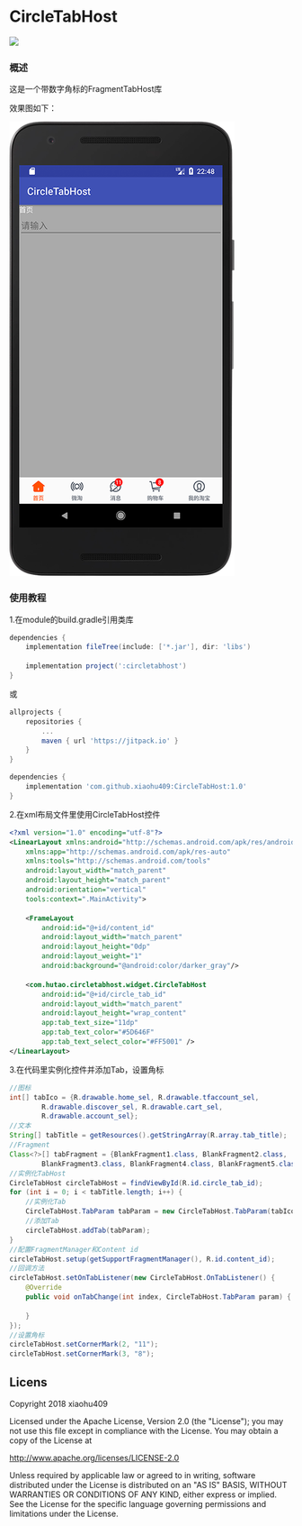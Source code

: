 # CircleTabHost
[![](https://jitpack.io/v/xiaohu409/CircleTabHost.svg)](https://jitpack.io/#xiaohu409/CircleTabHost)

### 概述
这是一个带数字角标的FragmentTabHost库

效果图如下：

![效果图](device-2018-01-30-224828.png)

### 使用教程
1.在module的build.gradle引用类库
```groovy 
dependencies {
    implementation fileTree(include: ['*.jar'], dir: 'libs')

    implementation project(':circletabhost')
}
```
或
```groovy
allprojects {
    repositories {
        ...
        maven { url 'https://jitpack.io' }
    }
}
```
```groovy
dependencies {
    implementation 'com.github.xiaohu409:CircleTabHost:1.0'
}
```

2.在xml布局文件里使用CircleTabHost控件
```xml
<?xml version="1.0" encoding="utf-8"?>
<LinearLayout xmlns:android="http://schemas.android.com/apk/res/android"
    xmlns:app="http://schemas.android.com/apk/res-auto"
    xmlns:tools="http://schemas.android.com/tools"
    android:layout_width="match_parent"
    android:layout_height="match_parent"
    android:orientation="vertical"
    tools:context=".MainActivity">

    <FrameLayout
        android:id="@+id/content_id"
        android:layout_width="match_parent"
        android:layout_height="0dp"
        android:layout_weight="1"
        android:background="@android:color/darker_gray"/>

    <com.hutao.circletabhost.widget.CircleTabHost
        android:id="@+id/circle_tab_id"
        android:layout_width="match_parent"
        android:layout_height="wrap_content"
        app:tab_text_size="11dp"
        app:tab_text_color="#5D646F"
        app:tab_text_select_color="#FF5001" />
</LinearLayout>
```
3.在代码里实例化控件并添加Tab，设置角标
```java
//图标
int[] tabIco = {R.drawable.home_sel, R.drawable.tfaccount_sel,
        R.drawable.discover_sel, R.drawable.cart_sel,
        R.drawable.account_sel};
//文本
String[] tabTitle = getResources().getStringArray(R.array.tab_title);
//Fragment
Class<?>[] tabFragment = {BlankFragment1.class, BlankFragment2.class,
        BlankFragment3.class, BlankFragment4.class, BlankFragment5.class};
//实例化TabHost
CircleTabHost circleTabHost = findViewById(R.id.circle_tab_id);
for (int i = 0; i < tabTitle.length; i++) {
    //实例化Tab
    CircleTabHost.TabParam tabParam = new CircleTabHost.TabParam(tabIco[i], tabTitle[i], tabFragment[i]);
    //添加Tab
    circleTabHost.addTab(tabParam);
}
//配置FragmentManager和Content id
circleTabHost.setup(getSupportFragmentManager(), R.id.content_id);
//回调方法
circleTabHost.setOnTabListener(new CircleTabHost.OnTabListener() {
    @Override
    public void onTabChange(int index, CircleTabHost.TabParam param) {

    }
});
//设置角标
circleTabHost.setCornerMark(2, "11");
circleTabHost.setCornerMark(3, "8");
```

## Licens
Copyright 2018 xiaohu409

Licensed under the Apache License, Version 2.0 (the "License");
you may not use this file except in compliance with the License.
You may obtain a copy of the License at

   http://www.apache.org/licenses/LICENSE-2.0

Unless required by applicable law or agreed to in writing, software
distributed under the License is distributed on an "AS IS" BASIS,
WITHOUT WARRANTIES OR CONDITIONS OF ANY KIND, either express or implied.
See the License for the specific language governing permissions and
limitations under the License.
